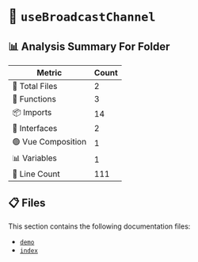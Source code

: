 # 📁 `useBroadcastChannel`

## 📊 Analysis Summary For Folder

| Metric | Count |
|--------|-------|
| 📁 Total Files | 2 |
| 🔧 Functions | 3 |
| 📦 Imports | 14 |
| 📐 Interfaces | 2 |
| 🟢 Vue Composition | 1 |
| 📊 Variables | 1 |
| 🔢 Line Count | 111 |


## 📋 Files

This section contains the following documentation files:

- [`demo`](./demo.md)
- [`index`](./index.md)
